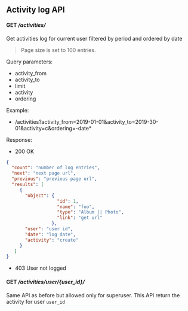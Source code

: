 ## Activity log API

#### **GET** */activities/*

Get activities log for current user filtered by period and ordered by date  
> Page size is set to 100 entries.

Query parameters:
- activity_from
- activity_to
- limit
- activity
- ordering

Example:
* /activities?activity_from=2019-01-01&activity_to=2019-30-01&activity=c&ordering=-date*


Response:
- 200 OK
```json
{
  "count": "number of log entries",
  "next": "next page url",
  "previous": "previous page url",
  "results": [
     {
       "object": {
                   "id": 1,
                   "name": "foo",
                   "type": "Album || Photo",
                   "link": "get url"
                 },
       "user": "user id",
       "date": "log date",
       "activity": "create"
     }  
   ]
}
```
- 403 User not logged 

#### **GET** */activities/user/{user_id}/*

Same API as before but allowed only for superuser. This API return the 
activity for user `user_id`

